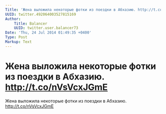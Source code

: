 ```yaml
---
Title: 'Жена выложила некоторые фотки из поездки в Абхазию. http://t.co/nVsVcxJGmE'
UUID: twitter.492064003527815169
Author:
    Title: Balancer
    UUID: twitter.user.balancer73
Date: 'Thu, 24 Jul 2014 01:49:35 +0400'
Type: Post
Markup: Text
---
```


# Жена выложила некоторые фотки из поездки в Абхазию. http://t.co/nVsVcxJGmE

Жена выложила некоторые фотки из поездки в Абхазию.
http://t.co/nVsVcxJGmE
